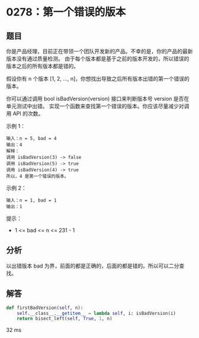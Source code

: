 # 0278：第一个错误的版本


## 题目

你是产品经理，目前正在带领一个团队开发新的产品。不幸的是，你的产品的最新版本没有通过质量检测。
由于每个版本都是基于之前的版本开发的，所以错误的版本之后的所有版本都是错的。

假设你有 n 个版本 [1, 2, ..., n]，你想找出导致之后所有版本出错的第一个错误的版本。

你可以通过调用 bool isBadVersion(version) 接口来判断版本号 version 是否在单元测试中出错。
实现一个函数来查找第一个错误的版本。你应该尽量减少对调用 API 的次数。
 
示例 1：

    输入：n = 5, bad = 4
    输出：4
    解释：
    调用 isBadVersion(3) -> false 
    调用 isBadVersion(5) -> true 
    调用 isBadVersion(4) -> true
    所以，4 是第一个错误的版本。

示例 2：

    输入：n = 1, bad = 1
    输出：1
 
提示：
- 1 <= bad <= n <= 231 - 1

## 分析

以出错版本 bad 为界，前面的都是正确的，后面的都是错的。所以可以二分查找。

## 解答

```python
def firstBadVersion(self, n):
	self.__class__.__getitem__ = lambda self, i: isBadVersion(i)
	return bisect_left(self, True, 1, n)
```
32 ms

